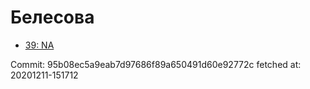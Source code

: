 # Белесова
- [39: NA](39.md)

Commit: 95b08ec5a9eab7d97686f89a650491d60e92772c
 fetched at: 20201211-151712
